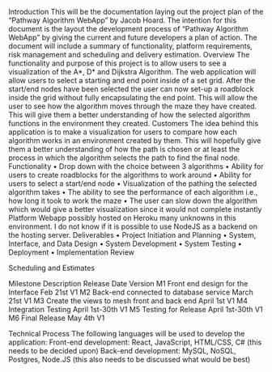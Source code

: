 Introduction
This will be the documentation laying out the project plan of the “Pathway Algorithm WebApp” by Jacob Hoard.
The intention for this document is the layout the development process of “Pathway Algorithm WebApp” by giving the current and future developers a plan of action. The document will include a summary of functionality, platform requirements, risk management and scheduling and delivery estimation. 
Overview
The functionality and purpose of this project is to allow users to see a visualization of the A*, D* and Dijkstra Algorithm. The web application will allow users to select a starting and end point inside of a set grid. After the start/end nodes have been selected the user can now set-up a roadblock inside the grid without fully encapsulating the end point. This will allow the user to see how the algorithm moves through the maze they have created. This will give them a better understanding of how the selected algorithm functions in the environment they created. 
Customers
The idea behind this application is to make a visualization for users to compare how each algorithm works in an environment created by them. This will hopefully give them a better understanding of how the path is chosen or at least the process in which the algorithm selects the path to find the final node. 
Functionality
•	Drop down with the choice between 3 algorithms
•	Ability for users to create roadblocks for the algorithms to work around
•	Ability for users to select a start/end node 
•	Visualization of the pathing the selected algorithm takes 
•	The ability to see the performance of each algorithm i.e., how long it took to work the maze
•	The user can slow down the algorithm which would give a better visualization since it would not complete instantly
Platform
Webapp possibly hosted on Heroku many unknowns in this environment. I do not know if it is possible to use NodeJS as a backend on the hosting server. 
Deliverables
•	Project Initiation and Planning
•	System, Interface, and Data Design
•	System Development
•	System Testing
•	Deployment
•	Implementation Review

Scheduling and Estimates

Milestone	Description	Release Date	Version
M1	Front end design for the Interface	Feb 21st	V1
M2	Back-end connected to database service	March 21st	V1
M3	Create the views to mesh front and back end	April 1st	V1
M4	Integration Testing	April 1st-30th	V1
M5	Testing for Release	April 1st-30th	V1
M6	Final Release	May 4th	V1

Technical Process
The following languages will be used to develop the application:
Front-end development: React, JavaScript, HTML/CSS, C# (this needs to be decided upon)
Back-end development: MySQL, NoSQL, Postgres, Node.JS (this also needs to be discussed what would be best)
